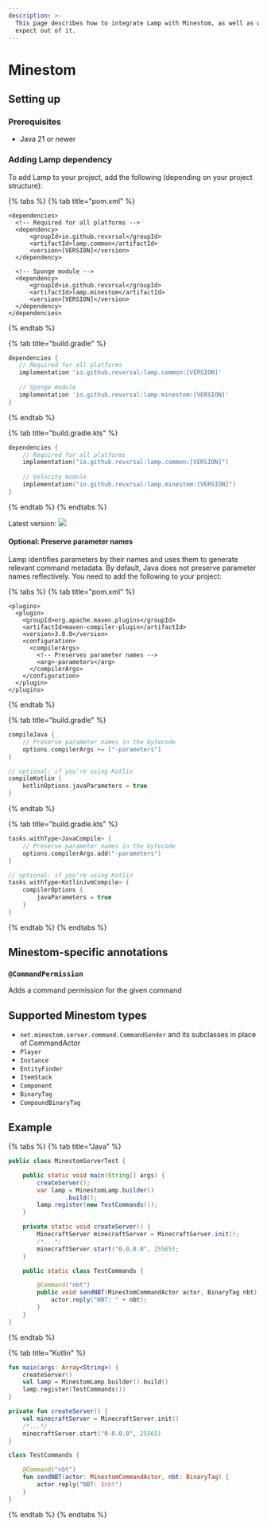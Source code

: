 ```yaml
---
description: >-
  This page describes how to integrate Lamp with Minestom, as well as what to
  expect out of it.
---
```


# Minestom

## Setting up

### Prerequisites

* Java 21 or newer

### Adding Lamp dependency

To add Lamp to your project, add the following (depending on your project structure):

{% tabs %}
{% tab title="pom.xml" %}
```markup
<dependencies>
  <!-- Required for all platforms -->
  <dependency>
      <groupId>io.github.revxrsal</groupId>
      <artifactId>lamp.common</artifactId> 
      <version>[VERSION]</version>
  </dependency>

  <!-- Sponge module -->
  <dependency>
      <groupId>io.github.revxrsal</groupId>
      <artifactId>lamp.minestom</artifactId>
      <version>[VERSION]</version>
  </dependency>  
</dependencies>
```
{% endtab %}

{% tab title="build.gradle" %}
```groovy
dependencies {
   // Required for all platforms
   implementation 'io.github.revxrsal:lamp.common:[VERSION]'
   
   // Sponge module
   implementation 'io.github.revxrsal:lamp.minestom:[VERSION]'
}
```
{% endtab %}

{% tab title="build.gradle.kts" %}
```kotlin
dependencies {
    // Required for all platforms
    implementation("io.github.revxrsal:lamp.common:[VERSION]")
    
    // Velocity module
    implementation("io.github.revxrsal:lamp.minestom:[VERSION]")
}
```
{% endtab %}
{% endtabs %}

Latest version: ![](https://img.shields.io/maven-metadata/v/https/repo1.maven.org/maven2/io/github/revxrsal/lamp.common/maven-metadata.xml.svg?label=maven%20central\&colorB=brightgreen)

#### Optional: Preserve parameter names

Lamp identifies parameters by their names and uses them to generate relevant command metadata. By default, Java does not preserve parameter names reflectively. You need to add the following to your project:

{% tabs %}
{% tab title="pom.xml" %}
```markup
<plugins>
  <plugin>
    <groupId>org.apache.maven.plugins</groupId>
    <artifactId>maven-compiler-plugin</artifactId>
    <version>3.8.0</version>
    <configuration>
      <compilerArgs>
        <!-- Preserves parameter names -->
        <arg>-parameters</arg>
      </compilerArgs>
    </configuration>
  </plugin>
</plugins>
```
{% endtab %}

{% tab title="build.gradle" %}
```groovy
compileJava { 
    // Preserve parameter names in the bytecode
    options.compilerArgs += ["-parameters"]
}

// optional: if you're using Kotlin
compileKotlin {
    kotlinOptions.javaParameters = true
}
```
{% endtab %}

{% tab title="build.gradle.kts" %}
```kotlin
tasks.withType<JavaCompile> {
    // Preserve parameter names in the bytecode
    options.compilerArgs.add("-parameters")
}

// optional: if you're using Kotlin
tasks.withType<KotlinJvmCompile> {
    compilerOptions {
        javaParameters = true
    }
}
```
{% endtab %}
{% endtabs %}

## Minestom-specific annotations

### `@CommandPermission`

Adds a command permission for the given command

## Supported Minestom types

* `net.minestom.server.command.CommandSender` and its subclasses in place of CommandActor
* `Player`
* `Instance`
* `EntityFinder`
* `ItemStack`
* `Component`
* `BinaryTag`
* `CompoundBinaryTag`

## Example

{% tabs %}
{% tab title="Java" %}
```java
public class MinestomServerTest {

    public static void main(String[] args) {
        createServer();
        var lamp = MinestomLamp.builder()
                .build();
        lamp.register(new TestCommands());
    }

    private static void createServer() {
        MinecraftServer minecraftServer = MinecraftServer.init();
        /*...*/
        minecraftServer.start("0.0.0.0", 25565);
    }

    public static class TestCommands {

        @Command("nbt")
        public void sendNBT(MinestomCommandActor actor, BinaryTag nbt) {
            actor.reply("NBT: " + nbt);
        }
    }
}
```
{% endtab %}

{% tab title="Kotlin" %}
```kotlin
fun main(args: Array<String>) {
    createServer()
    val lamp = MinestomLamp.builder().build()
    lamp.register(TestCommands())
}

private fun createServer() {
    val minecraftServer = MinecraftServer.init()
    /*...*/
    minecraftServer.start("0.0.0.0", 25565)
}

class TestCommands {

    @Command("nbt")
    fun sendNBT(actor: MinestomCommandActor, nbt: BinaryTag) {
        actor.reply("NBT: $nbt")
    }
}
```
{% endtab %}
{% endtabs %}
